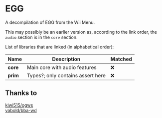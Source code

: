 EGG
===
A decompilation of EGG from the Wii Menu.  

This may possibly be an earlier version as, according to the link order, the `audio` section is in the `core` section.

List of libraries that are linked (in alphabetical order):

|   Name   |             Description           |      Matched       |
|----------|-----------------------------------|--------------------|
| **core** | Main core with audio features     | :x: |
| **prim** | Types?; only contains assert here | :x: |

Thanks to
---------
[kiwi515/ogws](https://github.com/kiwi515/ogws)  
[vabold/bba-wd](https://github.com/vabold/bba-wd)  
